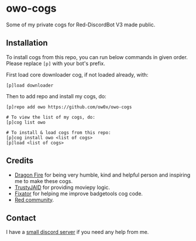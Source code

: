 # owo-cogs

Some of my private cogs for Red-DiscordBot V3 made public.


## Installation
To install cogs from this repo, you can run below commands in given order.
Please replace `[p]` with your bot's prefix.

First load core downloader cog, if not loaded already, with:
```
[p]load downloader
```

Then to add repo and install my cogs, do:
```
[p]repo add owo https://github.com/ow0x/owo-cogs

# To view the list of my cogs, do:
[p]cog list owo

# To install & load cogs from this repo:
[p]cog install owo <list of cogs>
[p]load <list of cogs>
```


## Credits
* [Dragon Fire](https://github.com/dragonfire535) for being very humble, kind and helpful person and inspiring me to make these cogs.
* [TrustyJAID](https://github.com/TrustyJAID) for providing moviepy logic.
* [Fixator](https://github.com/fixator10) for helping me improve badgetools cog code.
* [Red community](https://discord.gg/red).


## Contact
I have a [small discord server](https://discord.gg/YjFQSFqjJ3) if you need any help from me.
